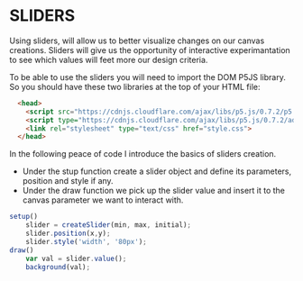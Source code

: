 # SLIDERS

Using sliders, will allow us to better visualize changes on our canvas creations. Sliders will give us the opportunity of interactive experimantation to see which values will feet more our design criteria.

To be able to use the sliders you will need to import the DOM P5JS library. So you should have these two libraries at the top of your HTML file:

```html
  <head>
    <script src="https://cdnjs.cloudflare.com/ajax/libs/p5.js/0.7.2/p5.min.js"></script>
	<script type="https://cdnjs.cloudflare.com/ajax/libs/p5.js/0.7.2/addons/p5.dom.min.js"></script>
    <link rel="stylesheet" type="text/css" href="style.css">
  </head>
```
In the following peace of code I introduce the basics of sliders creation.
* Under the stup function create a slider object and define its parameters, position and style if any.
* Under the draw function we pick up the slider value and insert it to the canvas parameter we want to interact with.

```javascript
setup()
    slider = createSlider(min, max, initial);
    slider.position(x,y);
    slider.style('width', '80px');
draw()
    var val = slider.value();
    background(val);
```





